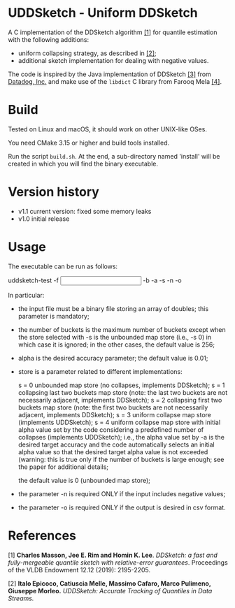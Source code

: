 # UDDSketch -  Uniform DDSketch

A C implementation of the DDSketch algorithm [\[1\]][1] for quantile estimation with the following additions:

- uniform collapsing strategy, as described in [\[2\]][2];
- additional sketch implementation for dealing with negative values.

The code is inspired by the Java implementation of DDSketch [\[3\]][4] from [Datadog, Inc.][3]  and make use of the `libdict` C library from Farooq Mela [\[4\]][5].

# Build
Tested on Linux and macOS, it should work on other UNIX-like OSes.

You need CMake 3.15 or higher and build tools installed.

Run the script `build.sh`. At the end, a sub-directory named 'install' will be created in which you will find the binary executable.


# Version history

- v1.1 current version: fixed some memory leaks
- v1.0 initial release


# Usage

The executable can be run as follows:

uddsketch-test -f <input filaname> -b <buckets> -a <alpha> -s <store> -n -o

In particular:

- the input file must be a binary file storing an array of doubles; this
  parameter is mandatory;
- the number of buckets is the maximum number of buckets except when the store
  selected with -s is the unbounded map store (i.e., -s 0) in which case it is
  ignored; in the other cases, the default value is 256;
- alpha is the desired accuracy parameter; the default value is 0.01;
- store is a parameter related to different implementations:

  s = 0 unbounded map store (no collapses, implements DDSketch);
  s = 1 collapsing last two buckets map store (note: the last two buckets are
  not necessarily adjacent, implements DDSketch);
  s = 2 collapsing first two buckets map store (note: the first two buckets are
  not necessarily adjacent, implements DDSketch);
  s = 3 uniform collapse map store (implements UDDSketch);
  s = 4 uniform collapse map store with initial alpha value set by the code considering a predefined number of collapses (implements UDDSketch);
  i.e., the alpha value set by -a is the desired target accuracy and the code
  automatically selects an initial alpha value so that the desired target alpha
  value is not exceeded (warning: this is true only if the number of buckets is
  large enough; see the paper for additional details;

  the default value is 0 (unbounded map store);

- the parameter -n is required ONLY if the input includes negative values;
- the parameter -o is required ONLY if the output is desired in csv format.

# References
\[1\] **Charles Masson, Jee E. Rim and Homin K. Lee**. *DDSketch: a fast and fully-mergeable quantile sketch with relative-error guarantees*. Proceedings of the VLDB Endowment 12.12 (2019): 2195-2205.

\[2\] **Italo Epicoco, Catiuscia Melle, Massimo Cafaro, Marco Pulimeno, Giuseppe Morleo.** *UDDSketch: Accurate Tracking of Quantiles in Data Streams.*


[1]: <http://www.vldb.org/pvldb/vol12/p2195-masson.pdf> "DDSketch: A Fast and fully-Mergeable Quantile Sketch with Relative-Error Guarantees"

[2]: <> "UDDSketch: Accurate Tracking of Quantiles in Data Streams"

[3]: <https://datadoghq.com> "Datadog, Inc."

[4]: <https://github.com/DataDog/sketches-java> "ddsketch Java"

[5]: <https://github.com/fmela/libdict> "libdict C library"
